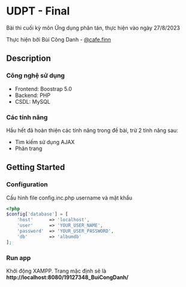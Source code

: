 # UDPT - Final
Bài thi cuối kỳ môn Ứng dụng phân tán, thực hiện vào ngày 27/8/2023

Thực hiện bởi Bùi Công Danh - [@cafe.finn](https://www.instagram.com/cafe.finn/)
## Description
### Công nghệ sử dụng
- Frontend: Boostrap 5.0
- Backend: PHP
- CSDL: MySQL

### Các tính năng
Hầu hết đã hoàn thiện các tính năng trong đề bài, trừ 2 tính năng sau:
- Tìm kiếm sử dụng AJAX
- Phân trang

## Getting Started
### Configuration
Cấu hình file config.inc.php username và mật khẩu

```PHP
<?php 
$config['database'] = [
    'host'      => 'localhost',
    'user'      => 'YOUR_USER_NAME',
    'password'  => 'YOUR_USER_PASSWORD',
    'db'        => 'albumdb'
];

```

### Run app
Khởi động XAMPP. Trang mặc định sẽ là **http://localhost:8080/19127348_BuiCongDanh/**
